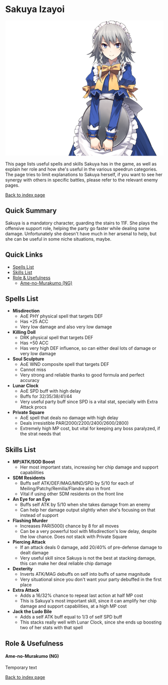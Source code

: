 # Sakuya Izayoi

![](img/sakuya.png)

This page lists useful spells and skills Sakuya has in the game, as well as explain her role and how she's useful in the various speedrun categories. The page tries to limit explanations to Sakuya herself, if you want to see her synergy with others in specific battles, please refer to the relevant enemy pages.

[Back to index page](../index.md)

## Quick Summary

Sakuya is a mandatory character, guarding the stairs to 11F. She plays the offensive support role, helping the party go faster while dealing some damage. Unfortunately she doesn't have much in her arsenal to help, but she can be useful in some niche situations, maybe.

## Quick Links
* [Spells List](#spells)
* [Skills List](#skills)
* [Role & Usefulness](#useful)
	* [Ame-no-Murakumo (NG)](#ng-murakumo)

## <a id="spells"></a>Spells List

* **Misdirection**
	* AoE PHY physical spell that targets DEF
	* Has +25 ACC
	* Very low damage and also very low damage
* **Killing Doll**
	* DRK physical spell that targets DEF
	* Has +50 ACC
	* Has very high DEF influence, so can either deal lots of damage or very low damage
* **Soul Sculpture**
	* AoE WND composite spell that targets DEF
	* Cannot miss
	* Very strong and reliable thanks to good formula and perfect accuracy
* **Lunar Clock**
	* AoE SPD buff with high delay
	* Buffs for 32/35/38/41/44
	* Very useful party buff since SPD is a vital stat, specially with Extra Attack procs
* **Private Square**
	* AoE spell that deals no damage with high delay
	* Deals irresistible PAR(2000/2200/2400/2600/2800)
	* Extremely high MP cost, but vital for keeping any boss paralyzed, if the strat needs that

## <a id="skills"></a>Skills List

* **MP/ATK/SOD Boost**
	* Her most important stats, increasing her chip damage and support capabilities
* **SDM Residents**
	* Buffs self ATK/DEF/MAG/MND/SPD by 5/10 for each of Meiling/Patchy/Remilia/Flandre also in front
	* Vital if using other SDM residents on the front line
* **An Eye for an Eye**
	* Buffs self ATK by 5/10 when she takes damage from an enemy
	* Can help her damage output slightly when she's focusing on that instead of support
* **Flashing Murder**
	* Increases PAR(5000) chance by 8 for all moves
	* Can be a very powerful tool with Misdirection's low delay, despite the low chance. Does not stack with Private Square
* **Piercing Attack**
	* If an attack deals 0 damage, add 20/40% of pre-defense damage to dealt damage
	* Very useful skill since Sakuya is not the best at stacking damage, this can make her deal reliable chip damage
* **Dexterity**
	* Inverts ATK/MAG debuffs on self into buffs of same magnitude
	* Very situational since you don't want your party debuffed in the first place
* **Extra Attack**
	* Adds a 16/32% chance to repeat last action at half MP cost
	* This is Sakuya's most important skill, since it can amplify her chip damage and support capabilities, at a high MP cost
* **Jack the Ludo Bile**
	* Adds a self ATK buff equal to 1/3 of self SPD buff
	* This stacks really well with Lunar Clock, since she ends up boosting two of her stats with that spell

## <a id="useful"></a>Role & Usefulness

#### <a id="ng-murakumo"></a>Ame-no-Murakumo (NG)

Temporary text

[Back to index page](../index.md)
